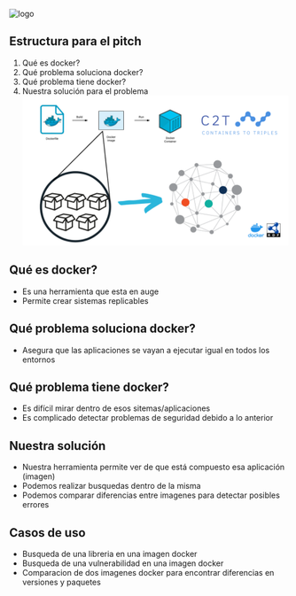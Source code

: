![logo](/onto_documentation/images/logo.png=300x200)
## Estructura para el pitch
1. Qué es docker?
2. Qué problema soluciona docker?
3. Qué problema tiene docker?
4. Nuestra solución para el problema
![presentacion](/onto_documentation/images/presentacion.png)
## Qué es docker?
- Es una herramienta que esta en auge
- Permite crear sistemas replicables
## Qué problema soluciona docker?
- Asegura que las aplicaciones se vayan a ejecutar igual en todos los entornos
## Qué problema tiene docker?
- Es difícil mirar dentro de esos sitemas/aplicaciones
- Es complicado detectar problemas de seguridad debido a lo anterior
## Nuestra solución
- Nuestra herramienta permite ver de que está compuesto esa aplicación (imagen)
- Podemos realizar busquedas dentro de la misma
- Podemos comparar diferencias entre imagenes para detectar posibles errores

## Casos de uso
- Busqueda de una libreria en una imagen docker
- Busqueda de una vulnerabilidad en una imagen docker
- Comparacion de dos imagenes docker para encontrar diferencias en versiones y paquetes
